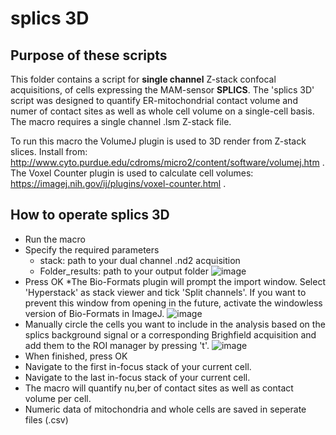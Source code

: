 # splics 3D

## Purpose of these scripts
This folder contains a script for **single channel** Z-stack confocal acquisitions, of cells expressing the MAM-sensor **SPLICS**. The 'splics 3D' script was designed to quantify ER-mitochondrial contact volume and numer of contact sites as well as whole cell volume on a single-cell basis. The macro requires a single channel .lsm Z-stack file.

To run this macro the VolumeJ plugin is used to 3D render from Z-stack slices. Install from: http://www.cyto.purdue.edu/cdroms/micro2/content/software/volumej.htm .
The Voxel Counter plugin is used to calculate cell volumes: https://imagej.nih.gov/ij/plugins/voxel-counter.html .

## How to operate splics 3D

* Run the macro
* Specify the required parameters
  * stack: path to your dual channel .nd2 acquisition
  * Folder_results: path to your output folder
![image](https://user-images.githubusercontent.com/38840043/223073093-9ac75014-47c3-429c-8881-0d025abda283.png)
* Press OK
*The Bio-Formats plugin will prompt the import window. Select 'Hyperstack' as stack viewer and tick 'Split channels'. If you want to prevent this window from opening in the future, activate the windowless version of Bio-Formats in ImageJ.
![image](https://user-images.githubusercontent.com/38840043/222672367-9e25e26e-95ce-48be-aa54-545bd6a490df.png)
* Manually circle the cells you want to include in the analysis based on the splics background signal or a corresponding Brighfield acquisition and add them to the ROI manager by pressing 't'.
![image](https://user-images.githubusercontent.com/38840043/223074933-b5e723b6-058e-4a94-be37-4aa75ad0e194.png)
* When finished, press OK
* Navigate to the first in-focus stack of your current cell.
* Navigate to the last in-focus stack of your current cell.
* The macro will quantify nu,ber of contact sites as well as contact volume per cell.
* Numeric data of mitochondria and whole cells are saved in seperate files (.csv) 